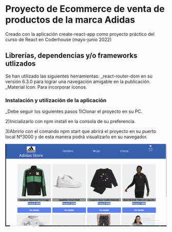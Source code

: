 # Proyecto de Ecommerce de venta de productos de la marca Adidas

Creado con la aplicación create-react-app como proyecto práctico del curso de React en Coderhouse (mayo-junio 2022)

## Librerías, dependencias y/o frameworks utlizados

Se han utilizado las siguientes herramientas:
_react-router-dom en su versión 6.3.0 para lograr una navegación amigable en la publicación.
_Material Icon: Para incorporar íconos.

### Instalación y utilización de la aplicación
_Debe seguir los siguientes pasos
1)Clonar el proyecto en su PC.

2)Inicializarlo con npm install en la consola de su preferencia.

3)Abrirlo con el comando npm start que abrirá el proyecto en su puerto local Nº3000 y de esta manera podrá visualizarlo en su navegador.

![AdidasStore](https://github.com/sebasmartinezchas/React_Coder/blob/main/src/AdidasStore.gif)